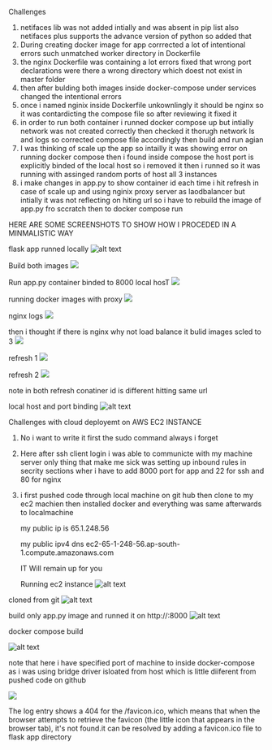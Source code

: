 Challenges
1) netifaces lib was not added intially and was absent in pip list  also netifaces plus supports the advance version of python so added that
2) During creating docker image for app corrrected a lot of intentional errors such unmatched worker directory in Dockerfile
3) the nginx Dockerfile  was containing a lot errors fixed that wrong port declarations were there a wrong directory which doest not exist in master folder
4) then after bulding both images inside docker-compose under services changed the intentional errors 
5) once i named nginix inside Dockerfile unkownlingly it should be nginx so it was contardicting the compose file so after reviewing it fixed it                                                   
6) in order to run both container i runned docker compose up but intially network was not created correctly then checked it thorugh network ls and logs so corrected compose file accordingly  then build and run agian
7) I was thinking of scale up the app so intailly it was showing error on running docker compose then i found inside compose the host port is explicitly binded of the local host so i removed it then i runned so it was running with assinged random ports of host all 3 instances
8) i make changes in app.py to show container id each time i hit refresh in case of scale up and using nginix proxy server as laodbalancer but intially it was not reflecting on hiting url so i have to rebuild the image of app.py fro sccratch then to docker compose run
 
HERE ARE SOME SCREENSHOTS TO SHOW  HOW I PROCEDED IN A MINMALISTIC WAY

flask app runned locally
![alt text](<screenshots_ignore/1.png>)

Build both images
![](<screenshots_ignore/2.png>)

Run app.py container binded to 8000 local hosT
![](<screenshots_ignore/3.png>)

running docker images with proxy
![](<screenshots_ignore/4.png>)

nginx logs
![](<screenshots_ignore/5.png>)


then i thought if there is nginx why not load balance it
bulid images scled to 3
![](<screenshots_ignore/6.png>)

refresh 1
![](<screenshots_ignore/7.png>)

refresh 2
![](<screenshots_ignore/8.png>)

note in both refresh conatiner id is different hitting same url 

local host and port binding
![alt text](<screenshots_ignore/9.png>)



Challenges with cloud deployemt on AWS EC2 INSTANCE
1) No i want to write it first the sudo command always i forget
2) Here after ssh client login i was able to communicte with my machine server only thing that make me sick was setting up inbound rules in secrity sections wher i have to add 8000 port for app and 22 for ssh and 80 for nginx
3) i first pushed code through local machine on git hub then clone to my ec2 machien then installed docker and everything was same afterwards to localmachine
    

     my public ip is 65.1.248.56 
  
     my public ipv4 dns ec2-65-1-248-56.ap-south-1.compute.amazonaws.com       
  
  
     IT Will remain up for you
   
    Running ec2 instance
![alt text](<screenshots_ignore/10.png>)

  cloned from git
  ![alt text](<screenshots_ignore/11.png>)

  build only app.py image and runned it on http://<ec2-public-ip>:8000
  ![alt text](<screenshots_ignore/12.png>)

  docker compose build

  ![alt text](<screenshots_ignore/13.png>)
  
  note that here i have specified port of machine to inside docker-compose as i was using  bridge driver isloated from host which is little  diiferent from pushed code on github

  ![](<screenshots_ignore/14.png>)      

  The log entry shows a 404 for the /favicon.ico, which means that when the browser attempts to retrieve the favicon (the little icon that appears in the browser tab), it's not found.it can be resolved by adding a favicon.ico file to flask app directory                             


  